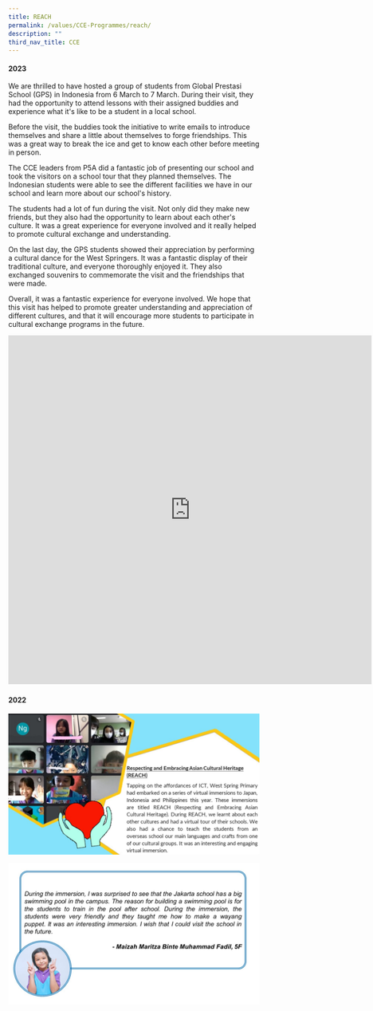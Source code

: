 ```yaml
---
title: REACH
permalink: /values/CCE-Programmes/reach/
description: ""
third_nav_title: CCE
---
```

#### 2023

We are thrilled to have hosted a group of students from Global Prestasi School (GPS) in Indonesia from 6 March to 7 March. During their visit, they had the opportunity to attend lessons with their assigned buddies and experience what it's like to be a student in a local school.

Before the visit, the buddies took the initiative to write emails to introduce themselves and share a little about themselves to forge friendships. This was a great way to break the ice and get to know each other before meeting in person.

The CCE leaders from P5A did a fantastic job of presenting our school and took the visitors on a school tour that they planned themselves. The Indonesian students were able to see the different facilities we have in our school and learn more about our school's history.

The students had a lot of fun during the visit. Not only did they make new friends, but they also had the opportunity to learn about each other's culture. It was a great experience for everyone involved and it really helped to promote cultural exchange and understanding.

On the last day, the GPS students showed their appreciation by performing a cultural dance for the West Springers. It was a fantastic display of their traditional culture, and everyone thoroughly enjoyed it. They also exchanged souvenirs to commemorate the visit and the friendships that were made.

Overall, it was a fantastic experience for everyone involved. We hope that this visit has helped to promote greater understanding and appreciation of different cultures, and that it will encourage more students to participate in cultural exchange programs in the future.

<iframe allowfullscreen="true" height="700" width="729" frameborder="0" src="https://docs.google.com/presentation/d/e/2PACX-1vRl_9luBD8qplrRn8uIYOZSIlpmucm4xMMRBRjim53SHUh30l2LW6DQy6yPzDL2xfRmsgZ59m_rmIIs/embed?start=true&amp;loop=true&amp;delayms=3000"></iframe>


#### 2022
![](/images/Key%20programmes%20cce%202022/REACH1.jpg)

![](/images/Key%20programmes%20cce%202022/REACH2.jpg)